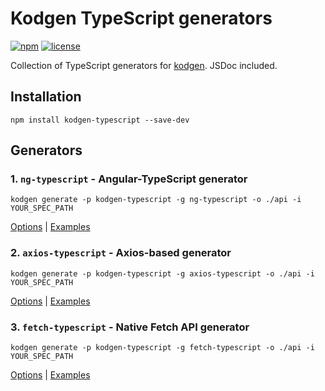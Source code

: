 # Kodgen TypeScript generators

[![npm](https://img.shields.io/npm/v/kodgen-typescript)](https://www.npmjs.com/package/kodgen-typescript)
[![license](https://img.shields.io/github/license/MacRdy/kodgen-typescript)](blob/main/LICENSE)

Collection of TypeScript generators for [kodgen](https://github.com/MacRdy/kodgen). JSDoc included.

## Installation

```
npm install kodgen-typescript --save-dev
```

## Generators

### 1. `ng-typescript` - Angular-TypeScript generator

```
kodgen generate -p kodgen-typescript -g ng-typescript -o ./api -i YOUR_SPEC_PATH
```

[Options](/generators/ng-typescript) | [Examples](https://github.com/MacRdy/kodgen-example/tree/main/kodgen-typescript/ng-typescript)

### 2. `axios-typescript` - Axios-based generator

```
kodgen generate -p kodgen-typescript -g axios-typescript -o ./api -i YOUR_SPEC_PATH
```

[Options](/generators/axios-typescript) | [Examples](https://github.com/MacRdy/kodgen-example/tree/main/kodgen-typescript/axios-typescript)

### 3. `fetch-typescript` - Native Fetch API generator

```
kodgen generate -p kodgen-typescript -g fetch-typescript -o ./api -i YOUR_SPEC_PATH
```

[Options](/generators/fetch-typescript) | [Examples](https://github.com/MacRdy/kodgen-example/tree/main/kodgen-typescript/fetch-typescript)
